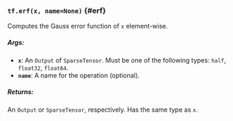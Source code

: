 ### `tf.erf(x, name=None)` {#erf}

Computes the Gauss error function of `x` element-wise.

##### Args:


*  <b>`x`</b>: An `Output` of `SparseTensor`. Must be one of the following types:
    `half`, `float32`, `float64`.
*  <b>`name`</b>: A name for the operation (optional).

##### Returns:

  An `Output` or `SparseTensor`, respectively. Has the same type as `x`.

